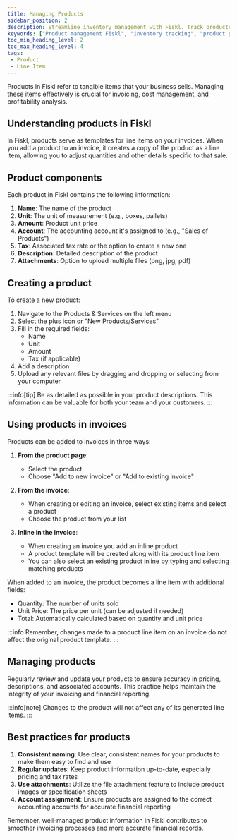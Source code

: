 ```yaml
---
title: Managing Products
sidebar_position: 2
description: Streamline inventory management with Fiskl. Track products, update pricing, and integrate seamlessly with sales and invoicing.
keywords: ["Product management Fiskl", "inventory tracking", "product pricing", "sales integration"]
toc_min_heading_level: 2
toc_max_heading_level: 4
tags:
 - Product
 - Line Item
---
```


Products in Fiskl refer to tangible items that your business sells. Managing these items effectively is crucial for invoicing, cost management, and profitability analysis.

## Understanding products in Fiskl

In Fiskl, products serve as templates for line items on your invoices. When you add a product to an invoice, it creates a copy of the product as a line item, allowing you to adjust quantities and other details specific to that sale.

## Product components

Each product in Fiskl contains the following information:

1. **Name**: The name of the product
2. **Unit**: The unit of measurement (e.g., boxes, pallets)
3. **Amount**: Product unit price
4. **Account**: The accounting account it's assigned to (e.g., "Sales of Products")
5. **Tax**: Associated tax rate or the option to create a new one
6. **Description**: Detailed description of the product
7. **Attachments**: Option to upload multiple files (png, jpg, pdf)

## Creating a product

To create a new product:

1. Navigate to the Products & Services on the left menu
2. Select the plus icon or "New Products/Services"
3. Fill in the required fields:
   - Name
   - Unit
   - Amount
   - Tax (if applicable)
4. Add a description
5. Upload any relevant files by dragging and dropping or selecting from your computer

:::info[tip]
Be as detailed as possible in your product descriptions. This information can be valuable for both your team and your customers.
:::

## Using products in invoices

Products can be added to invoices in three ways:

1. **From the product page**:
   - Select the product
   - Choose "Add to new invoice" or "Add to existing invoice"

1. **From the invoice**:
   - When creating or editing an invoice, select existing items and select a product
   - Choose the product from your list

1. **Inline in the invoice**:
   - When creating an invoice you add an inline product
   - A product template will be created along with its product line item
   - You can also select an existing product inline by typing and selecting matching products

When added to an invoice, the product becomes a line item with additional fields:

- Quantity: The number of units sold
- Unit Price: The price per unit (can be adjusted if needed)
- Total: Automatically calculated based on quantity and unit price

:::info
Remember, changes made to a product line item on an invoice do not affect the original product template.
:::

## Managing products

Regularly review and update your products to ensure accuracy in pricing, descriptions, and associated accounts. This practice helps maintain the integrity of your invoicing and financial reporting.

:::info[note]
Changes to the product will not affect any of its generated line items.
:::

## Best practices for products

1. **Consistent naming**: Use clear, consistent names for your products to make them easy to find and use
2. **Regular updates**: Keep product information up-to-date, especially pricing and tax rates
3. **Use attachments**: Utilize the file attachment feature to include product images or specification sheets
4. **Account assignment**: Ensure products are assigned to the correct accounting accounts for accurate financial reporting

Remember, well-managed product information in Fiskl contributes to smoother invoicing processes and more accurate financial records.
